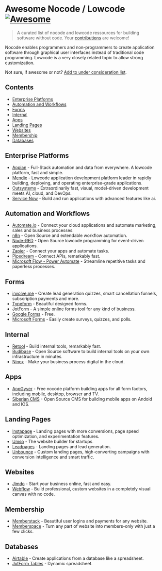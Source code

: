 # Awesome Nocode / Lowcode [![Awesome](https://awesome.re/badge.svg)](https://awesome.re)

> A curated list of nocode and lowcode ressources for building software without code.
> Your [contributions](https://github.com/valentin-vogel/awesome-nocode-lowcode/blob/main/contributing.md) are welcome!

Nocode enables programmers and non-programmers to create application software through graphical user interfaces instead of traditional code programming. Lowcode is a very closely related topic to allow strong customization.

Not sure, if awesome or not? [Add to under consideration list](https://github.com/valentin-vogel/awesome-nocode-lowcode/blob/main/under-consideration.md).

## Contents

- [Enterprise Platforms](#enterprise-platforms)
- [Automation and Workflows](#automation-and-workflows)
- [Forms](#forms)
- [Internal](#internal)
- [Apps](#apps)
- [Landing Pages](#landing-pages)
- [Websites](#websites)
- [Membership](#membership)
- [Databases](#databases)

## Enterprise Platforms

- [Appian](https://www.appian.com/) - Full-Stack automation and data from everywhere. A lowcode platform, fast and simple.  
- [Mendix](https://www.mendix.com/) - Lowcode application development platform leader in rapidly building, deploying, and operating enterprise-grade applications.
- [Outsystems](https://www.outsystems.com/) - Extraordinarily fast, visual, model-driven development meets AI, cloud, and DevOps.
- [Service Now](https://www.servicenow.com/) - Build and run applications with advanced features like ai.

## Automation and Workflows

- [Automate.io](https://automate.io/) - Connect your cloud applications and automate marketing, sales and business processes.
- [n8n](https://n8n.io/) - Open Source and extendable workflow automation.
- [Node-RED](https://nodered.org/) - Open Source lowcode programming for event-driven applications.
- [Zapier](https://zapier.com/) - Connect your apps and automate tasks.
- [Pipedream](https://pipedream.com/) - Connect APIs, remarkably fast.
- [Microsoft Flow - Power Automate](https://flow.microsoft.com/) - Streamline repetitive tasks and paperless processes.

## Forms

- [involve.me](https://www.involve.me/) - Create lead generation quizzes, smart cancellation funnels, subscription payments and more.
- [Typeform](https://www.typeform.com/) - Beautiful designed forms.
- [JotForm](https://www.jotform.com/) - A simple online forms tool for any kind of business.
- [Google Forms](https://forms.google.com/) - Free.
- [Microsoft Forms](https://forms.office.com/) - Easily create surveys, quizzes, and polls.

## Internal

- [Retool](https://retool.com/) - Build internal tools, remarkably fast.
- [Budibase](https://www.budibase.com/) - Open Source software to build internal tools on your own infrastructure in minutes.
- [Ninox](https://ninox.com/) - Make your business process digital in the cloud.

## Apps

- [AppGyver](https://www.appgyver.com/) - Free nocode platform building apps for all form factors, including mobile, desktop, browser and TV.
- [Siberian CMS](https://www.siberiancms.com/) - Open Source CMS for building mobile apps on Andoid and IOS.

## Landing Pages

- [Instapage](https://instapage.com/) - Landing pages with more conversions, page speed optimization, and experimentation features.
- [Umso](https://www.umso.com/) - The website builder for startups.
- [Leadpages](https://www.leadpages.com/) - Landing pages and lead generation.
- [Unbounce](https://unbounce.com/) - Custom landing pages, high-converting campaigns with conversion intelligence and smart traffic.

## Websites

- [Jimdo](https://www.jimdo.com/) - Start your business online, fast and easy.
- [Webflow](https://webflow.com/) - Build professional, custom websites in a completely visual canvas with no code.

## Membership

- [Memberstack](https://www.memberstack.com/) - Beautiful user logins and payments for any website.
- [Memberspace](https://www.memberspace.com/) - Turn any part of website into members-only with just a few clicks.

## Databases

- [Airtable](https://airtable.com/) - Create applications from a database like a spreadsheet.
- [JotForm Tables](https://www.jotform.com/de/products/tables/) - Dynamic spreadsheet.
